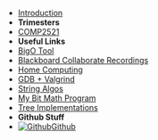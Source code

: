 - [Introduction](_introduction)
- **Trimesters**
- [COMP2521](2521/)
- **Useful Links**
- [BigO Tool](BigOh)
- [Blackboard Collaborate Recordings](Blackboard)
- [Home Computing](home_computing)
- [GDB + Valgrind](gdb_valgrind)
- [String Algos](StringAlgos/StringAlgos)
- [My Bit Math Program](https://braedonwooding.github.io/BitwiseCmpViz/#/)
- [Tree Implementations](Detailed_TreeImplementations/Detailed_TreeImplementations.md)
- **Github Stuff**
- [![Github](https://icongram.jgog.in/simple/github.svg?color=808080&size=16)Github](https://github.com/BraedonWooding/CseExamRevision)
